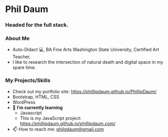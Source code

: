 # Phil Daum
### Headed for the full stack.

### About Me
- Auto-Didact 💻, BA Fine Arts Washington State University, Certified Art Teacher, 
- I like to research the intersection of natural death and digital space in my spare time.

### My Projects/Skills
- Check out my portfolio site: https://phillipdaum.github.io/PhillipDaum/
- Bootstrap, HTML, CSS
- WordPress
- 🌱 **I’m currently learning**
  -   Javascript
  -   This is my JavaScript project: https://phillipdaum.github.io/phillipdaum.com/
- 📫 How to reach me: philgdaum@gmail.com

